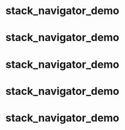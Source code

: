 # stack_navigator_demo
# stack_navigator_demo
# stack_navigator_demo
# stack_navigator_demo
# stack_navigator_demo
